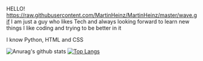 HELLO! https://raw.githubusercontent.com/MartinHeinz/MartinHeinz/master/wave.gif
I am just a guy who likes Tech and always looking forward to learn new things 
I like coding and trying to be better in it 

I know Python, HTML and CSS

![Anurag's github stats](https://github-readme-stats.vercel.app/api?username=DemiGod108&show_icons=true&theme=dracula)
[![Top Langs](https://github-readme-stats.vercel.app/api/top-langs/?username=DemiGod108)](https://github.com/DemiGod108/github-readme-stats)
